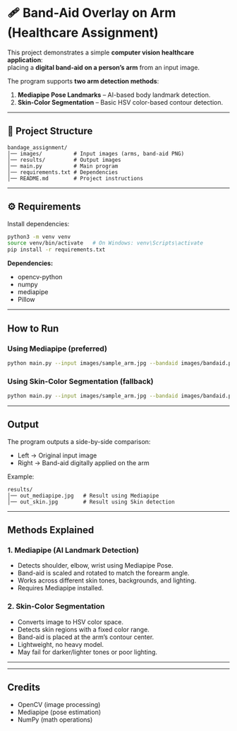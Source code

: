 # 🩹 Band-Aid Overlay on Arm (Healthcare Assignment)

This project demonstrates a simple **computer vision healthcare application**:  
placing a **digital band-aid on a person’s arm** from an input image.

The program supports **two arm detection methods**:
1. **Mediapipe Pose Landmarks** – AI-based body landmark detection.
2. **Skin-Color Segmentation** – Basic HSV color-based contour detection.

---

## 📂 Project Structure
```
bandage_assignment/
│── images/          # Input images (arms, band-aid PNG)
│── results/         # Output images
│── main.py          # Main program
│── requirements.txt # Dependencies
│── README.md        # Project instructions
```

---

## ⚙️ Requirements

Install dependencies:

```bash
python3 -m venv venv
source venv/bin/activate   # On Windows: venv\Scripts\activate
pip install -r requirements.txt
```

**Dependencies:**
- opencv-python
- numpy
- mediapipe
- Pillow

---

##  How to Run

### Using Mediapipe (preferred)
```bash
python main.py --input images/sample_arm.jpg --bandaid images/bandaid.png --output results/out_mediapipe.jpg --method mediapipe
```

### Using Skin-Color Segmentation (fallback)
```bash
python main.py --input images/sample_arm.jpg --bandaid images/bandaid.png --output results/out_skin.jpg --method skin
```

---

##  Output

The program outputs a side-by-side comparison:
- Left → Original input image
- Right → Band-aid digitally applied on the arm  

Example:
```
results/
│── out_mediapipe.jpg   # Result using Mediapipe
│── out_skin.jpg        # Result using Skin detection
```

---

##  Methods Explained

### 1. Mediapipe (AI Landmark Detection)
- Detects shoulder, elbow, wrist using Mediapipe Pose.
- Band-aid is scaled and rotated to match the forearm angle.
-  Works across different skin tones, backgrounds, and lighting.
-  Requires Mediapipe installed.

### 2. Skin-Color Segmentation
- Converts image to HSV color space.
- Detects skin regions with a fixed color range.
- Band-aid is placed at the arm’s contour center.
- Lightweight, no heavy model.
-  May fail for darker/lighter tones or poor lighting.

---


---

##  Credits
- OpenCV (image processing)  
- Mediapipe (pose estimation)  
- NumPy (math operations)
